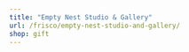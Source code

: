 ```yaml
---
title: "Empty Nest Studio & Gallery"
url: /frisco/empty-nest-studio-and-gallery/
shop: gift
---
```

